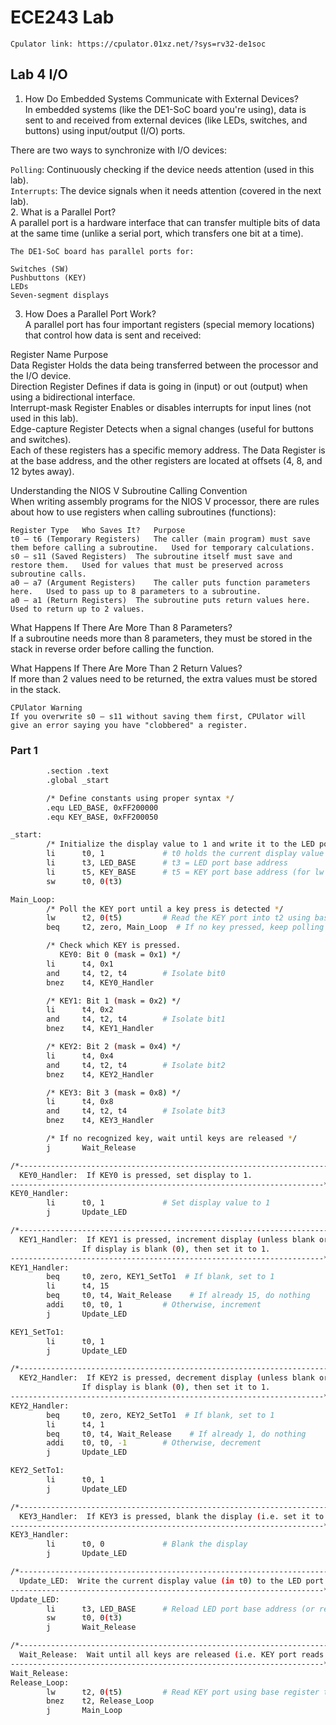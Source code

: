 # ECE243 Lab
```{note}
Cpulator link: https://cpulator.01xz.net/?sys=rv32-de1soc
```

## Lab 4 I/O

1. How Do Embedded Systems Communicate with External Devices?  
In embedded systems (like the DE1-SoC board you're using), data is sent to and received from external devices (like LEDs, switches, and buttons) using input/output (I/O) ports.  

There are two ways to synchronize with I/O devices:  

`Polling`: Continuously checking if the device needs attention (used in this lab).  
`Interrupts`: The device signals when it needs attention (covered in the next lab).  
2. What is a Parallel Port?  
A parallel port is a hardware interface that can transfer multiple bits of data at the same time (unlike a serial port, which transfers one bit at a time).
```{tip}
The DE1-SoC board has parallel ports for:  

Switches (SW)
Pushbuttons (KEY)
LEDs
Seven-segment displays
```

3. How Does a Parallel Port Work?  
A parallel port has four important registers (special memory locations) that control how data is sent and received:  

Register Name	Purpose  
Data Register	Holds the data being transferred between the processor and the I/O device.  
Direction Register	Defines if data is going in (input) or out (output) when using a bidirectional interface.  
Interrupt-mask Register	Enables or disables interrupts for input lines (not used in this lab).  
Edge-capture Register	Detects when a signal changes (useful for buttons and switches).  
Each of these registers has a specific memory address. The Data Register is at the base address, and the other registers are located at offsets (4, 8, and 12 bytes away).  

Understanding the NIOS V Subroutine Calling Convention  
When writing assembly programs for the NIOS V processor, there are rules about how to use registers when calling subroutines (functions):  
```{tip}
Register Type	Who Saves It?	Purpose
t0 – t6 (Temporary Registers)	The caller (main program) must save them before calling a subroutine.	Used for temporary calculations.
s0 – s11 (Saved Registers)	The subroutine itself must save and restore them.	Used for values that must be preserved across subroutine calls.
a0 – a7 (Argument Registers)	The caller puts function parameters here.	Used to pass up to 8 parameters to a subroutine.
a0 – a1 (Return Registers)	The subroutine puts return values here.	Used to return up to 2 values.
```

What Happens If There Are More Than 8 Parameters?  
If a subroutine needs more than 8 parameters, they must be stored in the stack in reverse order before calling the function.  

What Happens If There Are More Than 2 Return Values?  
If more than 2 values need to be returned, the extra values must be stored in the stack.  

```{warning}
CPUlator Warning  
If you overwrite s0 – s11 without saving them first, CPUlator will give an error saying you have "clobbered" a register.
```

### Part 1
```bash
        .section .text
        .global _start

        /* Define constants using proper syntax */
        .equ LED_BASE, 0xFF200000
        .equ KEY_BASE, 0xFF200050

_start:
        /* Initialize the display value to 1 and write it to the LED port */
        li      t0, 1             # t0 holds the current display value
        li      t3, LED_BASE      # t3 = LED port base address
        li      t5, KEY_BASE      # t5 = KEY port base address (for lw instructions)
        sw      t0, 0(t3)

Main_Loop:
        /* Poll the KEY port until a key press is detected */
        lw      t2, 0(t5)         # Read the KEY port into t2 using base register t5
        beq     t2, zero, Main_Loop  # If no key pressed, keep polling

        /* Check which KEY is pressed.
           KEY0: Bit 0 (mask = 0x1) */
        li      t4, 0x1
        and     t4, t2, t4        # Isolate bit0
        bnez    t4, KEY0_Handler

        /* KEY1: Bit 1 (mask = 0x2) */
        li      t4, 0x2
        and     t4, t2, t4        # Isolate bit1
        bnez    t4, KEY1_Handler

        /* KEY2: Bit 2 (mask = 0x4) */
        li      t4, 0x4
        and     t4, t2, t4        # Isolate bit2
        bnez    t4, KEY2_Handler

        /* KEY3: Bit 3 (mask = 0x8) */
        li      t4, 0x8
        and     t4, t2, t4        # Isolate bit3
        bnez    t4, KEY3_Handler

        /* If no recognized key, wait until keys are released */
        j       Wait_Release

/*----------------------------------------------------------------------
  KEY0_Handler:  If KEY0 is pressed, set display to 1.
----------------------------------------------------------------------*/
KEY0_Handler:
        li      t0, 1             # Set display value to 1
        j       Update_LED

/*----------------------------------------------------------------------
  KEY1_Handler:  If KEY1 is pressed, increment display (unless blank or already 15).
                If display is blank (0), then set it to 1.
----------------------------------------------------------------------*/
KEY1_Handler:
        beq     t0, zero, KEY1_SetTo1  # If blank, set to 1
        li      t4, 15
        beq     t0, t4, Wait_Release    # If already 15, do nothing
        addi    t0, t0, 1         # Otherwise, increment
        j       Update_LED

KEY1_SetTo1:
        li      t0, 1
        j       Update_LED

/*----------------------------------------------------------------------
  KEY2_Handler:  If KEY2 is pressed, decrement display (unless blank or already 1).
                If display is blank (0), then set it to 1.
----------------------------------------------------------------------*/
KEY2_Handler:
        beq     t0, zero, KEY2_SetTo1  # If blank, set to 1
        li      t4, 1
        beq     t0, t4, Wait_Release    # If already 1, do nothing
        addi    t0, t0, -1        # Otherwise, decrement
        j       Update_LED

KEY2_SetTo1:
        li      t0, 1
        j       Update_LED

/*----------------------------------------------------------------------
  KEY3_Handler:  If KEY3 is pressed, blank the display (i.e. set it to 0).
----------------------------------------------------------------------*/
KEY3_Handler:
        li      t0, 0             # Blank the display
        j       Update_LED

/*----------------------------------------------------------------------
  Update_LED:  Write the current display value (in t0) to the LED port.
----------------------------------------------------------------------*/
Update_LED:
        li      t3, LED_BASE      # Reload LED port base address (or reuse t3 if it wasn't clobbered)
        sw      t0, 0(t3)
        j       Wait_Release

/*----------------------------------------------------------------------
  Wait_Release:  Wait until all keys are released (i.e. KEY port reads 0).
----------------------------------------------------------------------*/
Wait_Release:
Release_Loop:
        lw      t2, 0(t5)         # Read KEY port using base register t5
        bnez    t2, Release_Loop
        j       Main_Loop
```